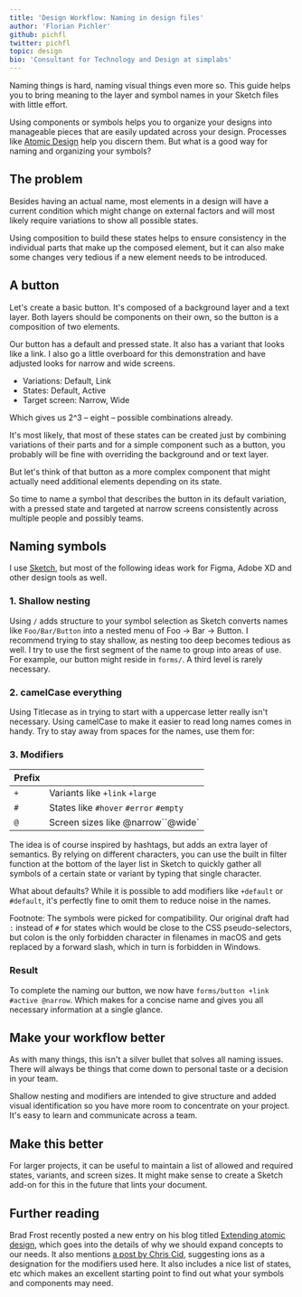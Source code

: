 ```yaml
---
title: 'Design Workflow: Naming in design files'
author: 'Florian Pichler'
github: pichfl
twitter: pichfl
topic: design
bio: 'Consultant for Technology and Design at simplabs'
---
```


Naming things is hard, naming visual things even more so. This guide helps you to bring meaning to the layer and symbol names in your Sketch files with little effort.

<!--break-->

Using components or symbols helps you to organize your designs into manageable pieces that are easily updated across your design. Processes like [Atomic Design][atomic-design] help you discern them. But what is a good way for naming and organizing your symbols?

## The problem

Besides having an actual name, most elements in a design will have a current condition which might change on external factors and will most likely require variations to show all possible states.

Using composition to build these states helps to ensure consistency in the individual parts that make up the composed element, but it can also make some changes very tedious if a new element needs to be introduced.

## A button

Let's create a basic button. It's composed of a background layer and a text layer. Both layers should be components on their own, so the button is a composition of two elements.

Our button has a default and pressed state. It also has a variant that looks like a link. I also go a little overboard for this demonstration and have adjusted looks for narrow and wide screens.

- Variations: Default, Link
- States: Default, Active
- Target screen: Narrow, Wide

Which gives us 2^3 – eight – possible combinations already.

It's most likely, that most of these states can be created just by combining variations of their parts and for a simple component such as a button, you probably will be fine with overriding the background and or text layer.

But let's think of that button as a more complex component that might actually need additional elements depending on its state.

So time to name a symbol that describes the button in its default variation, with a pressed state and targeted at narrow screens consistently across multiple people and possibly teams.

## Naming symbols

I use [Sketch][sketch], but most of the following ideas work for Figma, Adobe XD and other design tools as well.

### 1. Shallow nesting

Using `/` adds structure to your symbol selection as Sketch converts names like `Foo/Bar/Button` into a nested menu of Foo → Bar → Button. I recommend trying to stay shallow, as nesting too deep becomes tedious as well. I try to use the first segment of the name to group into areas of use. For example, our button might reside in `forms/`. A third level is rarely necessary.

### 2. camelCase everything

Using Titlecase as in trying to start with a uppercase letter really isn't necessary. Using camelCase to make it easier to read long names comes in handy. Try to stay away from spaces for the names, use them for:

### 3. Modifiers

| Prefix |                                        |
| ------ | -------------------------------------- |
| `+`    | Variants like `+link` `+large`         |
| `#`    | States like `#hover` `#error` `#empty` |
| `@`    | Screen sizes like @narrow``@wide`      |

The idea is of course inspired by hashtags, but adds an extra layer of semantics. By relying on different characters, you can use the built in filter function at the bottom of the layer list in Sketch to quickly gather all symbols of a certain state or variant by typing that single character.

What about defaults? While it is possible to add modifiers like `+default` or `#default`, it's perfectly fine to omit them to reduce noise in the names.

Footnote: The symbols were picked for compatibility. Our original draft had `:` instead of `#` for states which would be close to the CSS pseudo-selectors, but colon is the only forbidden character in filenames in macOS and gets replaced by a forward slash, which in turn is forbidden in Windows.

### Result

To complete the naming our button, we now have `forms/button +link #active @narrow`. Which makes for a concise name and gives you all necessary information at a single glance.

## Make your workflow better

As with many things, this isn't a silver bullet that solves all naming issues. There will always be things that come down to personal taste or a decision in your team.

Shallow nesting and modifiers are intended to give structure and added visual identification so you have more room to concentrate on your project. It's easy to learn and communicate across a team.

## Make this better

For larger projects, it can be useful to maintain a list of allowed and required states, variants, and screen sizes. It might make sense to create a Sketch add-on for this in the future that lints your document.

## Further reading

Brad Frost recently posted a new entry on his blog titled [Extending atomic design][extending], which goes into the details of why we should expand concepts to our needs. It also mentions [a post by Chris Cid](ions), suggesting ions as a designation for the modifiers used here. It also includes a nice list of states, etc which makes an excellent starting point to find out what your symbols and components may need.

[atomic-design]: http://bradfrost.com/blog/post/atomic-web-design/
[sketch]: https://www.sketch.com
[extending]: http://bradfrost.com/blog/post/extending-atomic-design/
[ions]: https://www.cjcid.com/articles/ions-introduction/
